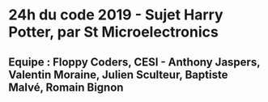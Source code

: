 # 24h du code 2019 - Sujet Harry Potter, par St Microelectronics
## Equipe : Floppy Coders, CESI - Anthony Jaspers, Valentin Moraine, Julien Sculteur, Baptiste Malvé, Romain Bignon
